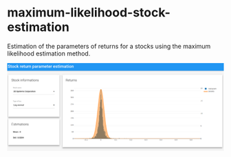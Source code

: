 # maximum-likelihood-stock-estimation
Estimation of the parameters of returns for a stocks using the maximum likelihood estimation method.


![alt text](https://github.com/coupetmaxence/maximum-likelihood-stock-estimation/blob/master/app.png)
